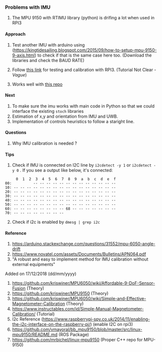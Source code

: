 ### Problems with IMU

1. The MPU 9150 with RTIMU library (python) is drifing a lot when used in RPI3

#### Approach

 1. Test another IMU with arduino using (https://kingtidesailing.blogspot.com/2015/09/how-to-setup-mpu-9150-9-axis.html) to check if that is the same case here too.  (Download the libraries and check the BAUD RATE)

 2. Follow [this link](https://www.instructables.com/id/Simple-Manual-Magnetometer-Calibration/) for testing and calibration with RPI3. (Tutorial Not Clear -*Vague*)
 
 3. Works well with [this repo](https://github.com/mrbichel/linux-mpu9150)

#### Next

1. To make sure the imu works with main code in Python so that we could interface the existing `stoch` libraries
2. Estimation of x,y and orientation from IMU and UWB.
3. Implementation of controls heuristics to follow a staright line.


#### Questions

1. Why IMU calibration is needed ?

#### Tips

1. Check if IMU is connected on I2C line by `i2cdetect -y 1` or `i2cdetect -y 0` . If you see a output like below, it's connected:

```
     0  1  2  3  4  5  6  7  8  9  a  b  c  d  e  f
00:          -- -- -- -- -- -- -- -- -- -- -- -- -- 
10: -- -- -- -- -- -- -- -- -- -- -- -- -- -- -- -- 
20: -- -- -- -- -- -- -- -- -- -- -- -- -- -- -- -- 
30: -- -- -- -- -- -- -- -- -- -- -- -- -- -- -- -- 
40: -- -- -- -- -- -- -- -- -- -- -- -- -- -- -- -- 
50: -- -- -- -- -- -- -- -- -- -- -- -- -- -- -- -- 
60: -- -- -- -- -- -- -- -- 68 -- -- -- -- -- -- -- 
70: -- -- -- -- -- -- -- -- 
```
2. Check if i2c is enabled by `dmesg | grep i2c`


#### Reference
1. https://arduino.stackexchange.com/questions/31552/mpu-6050-angle-drift
2. https://www.novatel.com/assets/Documents/Bulletins/APN064.pdf
3. "A robust and easy to implement method for IMU calibration without external equipments"

  Added on 17/12/2018 (dd/mm/yyyy)
  
1. https://github.com/kriswiner/MPU6050/wiki/Affordable-9-DoF-Sensor-Fusion (Theory)
2. https://github.com/kriswiner/MPU9150 (Theory)
3. https://github.com/kriswiner/MPU6050/wiki/Simple-and-Effective-Magnetometer-Calibration (Theory)
4. https://www.instructables.com/id/Simple-Manual-Magnetometer-Calibration/ (Tutorial)
5. I2c Reference (https://www.raspberrypi-spy.co.uk/2014/11/enabling-the-i2c-interface-on-the-raspberry-pi/) (enable I2C on rpi3)
6. https://github.com/vmayoral/bb_mpu9150/blob/master/src/linux-mpu9150/README.md (ROS Package)
7. https://github.com/mrbichel/linux-mpu9150 (Proper C++ repo for MPU-9150)
